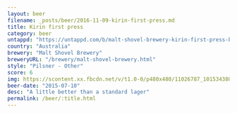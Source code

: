 ```yaml
---
layout: beer
filename: _posts/beer/2016-11-09-kirin-first-press.md
title: Kirin first press
category: beer
untappd: "https://untappd.com/b/malt-shovel-brewery-kirin-first-press-beer/349877"
country: "Australia"
brewery: "Malt Shovel Brewery"
breweryURL: "/brewery/malt-shovel-brewery.html"
style: "Pilsner - Other"
score: 6
img: https://scontent.xx.fbcdn.net/v/t1.0-0/p480x480/11026787_10153438035418745_3190886247129001905_n.jpg?oh=62e849b823b85af8c026a39ad4da013d&oe=5A0B5D20
beer-date: "2015-07-10"
desc: "A little better than a standard lager"
permalink: /beer/:title.html
---
```

